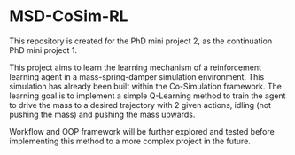 ﻿# MSD-CoSim-RL

This repository is created for the PhD mini project 2, as the continuation PhD mini project 1.

This project aims to learn the learning mechanism of a reinforcement learning agent in a mass-spring-damper simulation environment. This simulation has already been built within the Co-Simulation framework. The learning goal is to implement a simple Q-Learning method to train the agent to drive the mass to a desired trajectory with 2 given actions, idling (not pushing the mass) and pushing the mass upwards. 

Workflow and OOP framework will be further explored and tested before implementing this method to a more complex project in the future.
